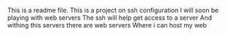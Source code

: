 This is a readme file.
This is a project on ssh configuration
I will soon be playing with web servers
The ssh will help get access to a server 
And withing this servers there are web servers
Where i can host my web
